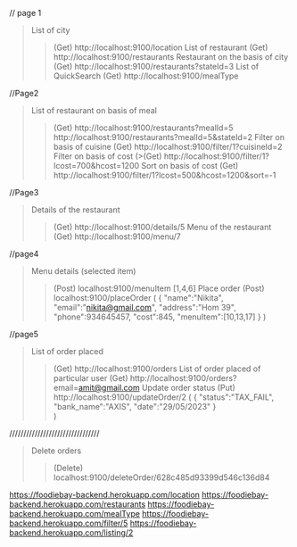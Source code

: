 // page 1
> List of city
>>(Get) http://localhost:9100/location
> List of restaurant
>>(Get) http://localhost:9100/restaurants
> Restaurant on the basis of city
>>(Get) http://localhost:9100/restaurants?stateId=3
> List of QuickSearch
>>(Get) http://localhost:9100/mealType

//Page2
> List of restaurant on basis of meal
>>(Get) http://localhost:9100/restaurants?mealId=5
> http://localhost:9100/restaurants?mealId=5&stateId=2
> Filter on basis of cuisine
>>(Get) http://localhost:9100/filter/1?cuisineId=2
> Filter on basis of cost
>>(>(Get) http://localhost:9100/filter/1?lcost=700&hcost=1200
> Sort on basis of cost
>>(Get) http://localhost:9100/filter/1?lcost=500&hcost=1200&sort=-1

//Page3
> Details of the restaurant
>>(Get) http://localhost:9100/details/5
> Menu of the restaurant
>>(Get) http://localhost:9100/menu/7

//page4
> Menu details (selected item)
>>(Post) localhost:9100/menuItem
[1,4,6]
> Place order
>>(Post) localhost:9100/placeOrder
(
    {
        "name":"Nikita",
        "email":"nikita@gmail.com",
        "address":"Hom 39",
        "phone":934645457,
        "cost":845,
        "menuItem":[10,13,17]
    }
)

//page5
> List of order placed 
>>(Get) http://localhost:9100/orders
> List of order placed of particular user
>>(Get) http://localhost:9100/orders?email=amit@gmail.com
> Update order status
>>(Put) http://localhost:9100/updateOrder/2
(
    {
        "status":"TAX_FAIL",
        "bank_name":"AXIS",
        "date":"29/05/2023"
    }   
)



////////////////////////////////
> Delete orders
>>(Delete) localhost:9100/deleteOrder/628c485d93399d546c136d84


https://foodiebay-backend.herokuapp.com/location
https://foodiebay-backend.herokuapp.com/restaurants
https://foodiebay-backend.herokuapp.com/mealType
https://foodiebay-backend.herokuapp.com/filter/5
https://foodiebay-backend.herokuapp.com/listing/2
